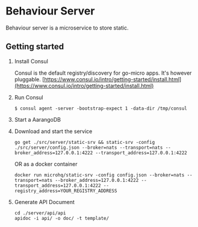 # Behaviour Server

Behaviour server is a microservice to store static.

## Getting started

1. Install Consul

	Consul is the default registry/discovery for go-micro apps. It's however pluggable.
	[https://www.consul.io/intro/getting-started/install.html](https://www.consul.io/intro/getting-started/install.html)

2. Run Consul
	```
	$ consul agent -server -bootstrap-expect 1 -data-dir /tmp/consul
	```

3. Start a AarangoDB

4. Download and start the service

	```shell
	go get ./src/server/static-srv && static-srv -config ./src/server/config.json --broker=nats --transport=nats --broker_address=127.0.0.1:4222 --transport_address=127.0.0.1:4222
	```

	OR as a docker container

	```shell
	docker run microhq/static-srv -config config.json --broker=nats --transport=nats --broker_address=127.0.0.1:4222 --transport_address=127.0.0.1:4222 --registry_address=YOUR_REGISTRY_ADDRESS
	```
5. Generate API Document
    ```shell
    cd ./server/api/api
    apidoc -i api/ -o doc/ -t template/
    ```